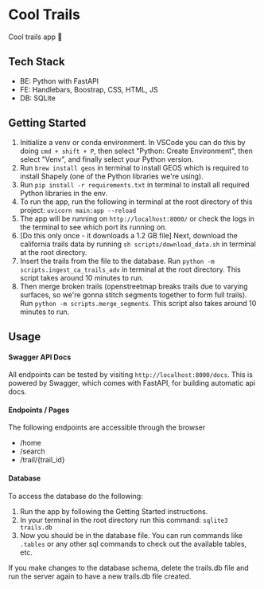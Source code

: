 # Cool Trails
Cool trails app 🎉

## Tech Stack
- BE: Python with FastAPI
- FE: Handlebars, Boostrap, CSS, HTML, JS
- DB: SQLite

## Getting Started
1. Initialize a venv or conda environment. In VSCode you can do this by doing ```cmd + shift + P```, then select "Python: Create Environment", then select "Venv", and finally select your Python version.
2. Run ```brew install geos``` in terminal to install GEOS which is required to install Shapely (one of the Python libraries we're using).
3. Run ```pip install -r requirements.txt``` in terminal to install all required Python libraries in the env.
4. To run the app, run the following in terminal at the root directory of this project: ```uvicorn main:app --reload```
5. The app will be running on ```http://localhost:8000/``` or check the logs in the terminal to see which port its running on.
6. [Do this only once - it downloads a 1.2 GB file] Next, download the california trails data by running ```sh scripts/download_data.sh``` in terminal at the root directory.
7. Insert the trails from the file to the database. Run ```python -m scripts.ingest_ca_trails_adv``` in terminal at the root directory. This script takes around 10 minutes to run.
8. Then merge broken trails (openstreetmap breaks trails due to varying surfaces, so we're gonna stitch segments together to form full trails). Run ```python -m scripts.merge_segments```. This script also takes around 10 minutes to run.

## Usage

#### Swagger API Docs
All endpoints can be tested by visiting ```http://localhost:8000/docs```. This is powered by Swagger, which comes with FastAPI, for building automatic api docs.

#### Endpoints / Pages
The following endpoints are accessible through the browser
- /home
- /search
- /trail/{trail_id}

#### Database
To access the database do the following:
1. Run the app by following the Getting Started instructions.
2. In your terminal in the root directory run this command: ```sqlite3 trails.db```
3. Now you should be in the database file. You can run commands like ```.tables``` or any other sql commands to check out the available tables, etc.

If you make changes to the database schema, delete the trails.db file and run the server again to have a new trails.db file created.
